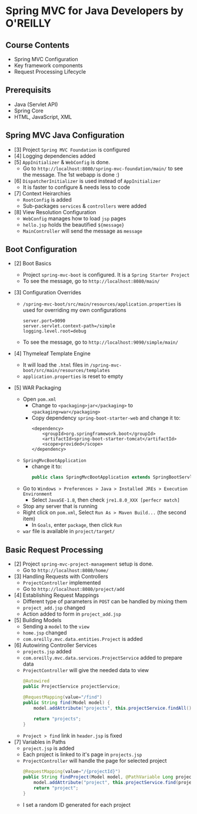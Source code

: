 # Spring MVC for Java Developers by O'REILLY


## Course Contents
- Spring MVC Configuration
- Key framework components
- Request Processing Lifecycle

## Prerequisits
- Java (Servlet API)
- Spring Core
- HTML, JavaScript, XML

## Spring MVC Java Configuration
- [3] Project `Spring MVC Foundation` is configured
- [4] Logging dependencies added
- [5] `AppInitializer` & `WebConfig` is done.
	- Go to `http://localhost:8080/spring-mvc-foundation/main/` to see the message. The 1st webapp is done :)
- [6] `DispatcherInitializer` is used instead of `AppInitializer`
	- It is faster to configure & needs less to code
- [7] Context Heirarchies
	- `RootConfig` is added
	- Sub-packages `services` & `controllers` were added
- [8] View Resolution Configuration
	- `WebConfig` manages how to load `jsp` pages
	- `hello.jsp` holds the beautified `${message}`
	- `MainController` will send the message as `message`

## Boot Configuration
- [2] Boot Basics
	- Project `spring-mvc-boot` is configured. It is a `Spring Starter Project`
	- To see the message, go to `http://localhost:8080/main/`

- [3] Configuration Overrides
	- `/spring-mvc-boot/src/main/resources/application.properties` is used for overriding my own configurations
		```
		server.port=9090
		server.servlet.context-path=/simple
		logging.level.root=debug
		```
	- To see the message, go to `http://localhost:9090/simple/main/`


- [4] Thymeleaf Template Engine
	- It will load the `.html` files in `/spring-mvc-boot/src/main/resources/templates`
	- `application.properties` is reset to empty

- [5] WAR Packaging
	- Open `pom.xml`
		- Change to `<packaging>jar</packaging>` to `<packaging>war</packaging>`
		- Copy dependency `spring-boot-starter-web` and change it to:
			```
			<dependency>
				<groupId>org.springframework.boot</groupId>
				<artifactId>spring-boot-starter-tomcat</artifactId>
				<scope>provided</scope>
			</dependency>
			```
	- `SpringMvcBootApplication`
		- change it to:
			```java
			public class SpringMvcBootApplication extends SpringBootServletInitializer{
			```
	- Go to `Windows > Preferences > Java > Installed JREs > Execution Environment`
		- Select `JavaSE-1.8`, then check `jre1.8.0_XXX [perfecr match]`
	- Stop any server that is running
	- Right click on `pom.xml`, Select `Run As > Maven Build...` (the second item)
		- In `Goals`, enter `package`, then click `Run`
	- `war` file is available in `project/target/`


## Basic Request Processing
- [2] Project `spring-mvc-project-management` setup is done.
	- Go to `http://localhost:8080/home/`
- [3] Handling Requests with Controllers
	- `ProjectController` implemented
	- Go to `http://localhost:8080/project/add`
- [4] Establishing Request Mappings
	- Different type of parameters in `POST` can be handled by mixing them
	- `project_add.jsp` changed
	- Action added to form in `project_add.jsp`
- [5] Building Models
	- Sending a `model` to the `view`
	- `home.jsp` changed
	- `com.oreilly.mvc.data.entities.Project` is added
- [6] Autowiring Controller Services
	- `projects.jsp` added
	- `com.oreilly.mvc.data.services.ProjectService` added to prepare data
	- `ProjectController` will give the needed data to view
		```java
		@Autowired
		public ProjectService projectService;
		
		@RequestMapping(value="/find")
		public String find(Model model) {
			model.addAttribute("projects", this.projectService.findAll());
			
			return "projects";
		}
		```
	- `Project > find` link in `header.jsp` is fixed
- [7] Variables in Paths
	- `project.jsp` is added
	- Each project is linked to it's page in `projects.jsp`
	- `ProjectController` will handle the page for selected project
		```java
		@RequestMapping(value="/{projectId}")
		public String findProject(Model model, @PathVariable Long projectId) {
			model.addAttribute("project", this.projectService.find(projectId));
			return "project";
		}
		```
	- I set a random ID generated for each project